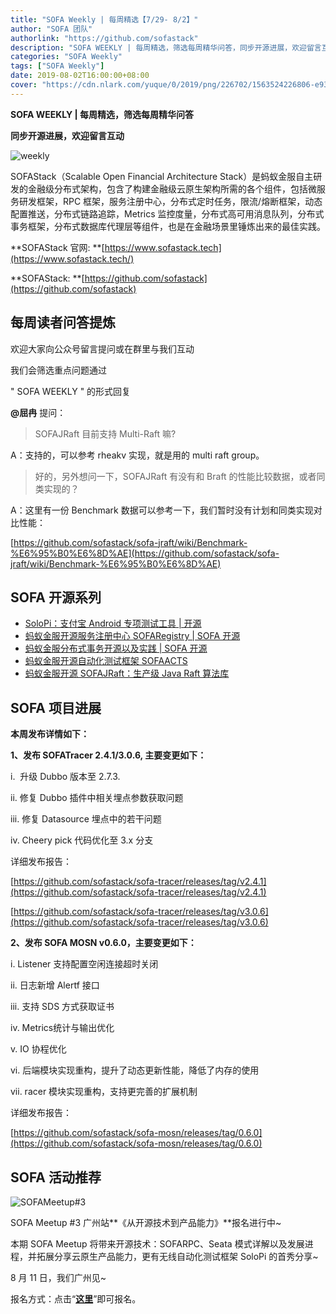 ```yaml
---
title: "SOFA Weekly | 每周精选【7/29- 8/2】"
author: "SOFA 团队"
authorlink: "https://github.com/sofastack"
description: "SOFA WEEKLY | 每周精选，筛选每周精华问答，同步开源进展，欢迎留言互动。"
categories: "SOFA Weekly"
tags: ["SOFA Weekly"]
date: 2019-08-02T16:00:00+08:00
cover: "https://cdn.nlark.com/yuque/0/2019/png/226702/1563524226806-e93607a3-1b77-4ca2-8c3c-0384ab966154.png"
---
```


**SOFA WEEKLY | 每周精选，筛选每周精华问答**

**同步开源进展，欢迎留言互动**

![weekly](https://cdn.nlark.com/yuque/0/2019/jpeg/226702/1562925824761-fc720f21-9622-437b-a783-0b0729eda119.jpeg)

SOFAStack（Scalable Open Financial Architecture Stack）是蚂蚁金服自主研发的金融级分布式架构，包含了构建金融级云原生架构所需的各个组件，包括微服务研发框架，RPC 框架，服务注册中心，分布式定时任务，限流/熔断框架，动态配置推送，分布式链路追踪，Metrics 监控度量，分布式高可用消息队列，分布式事务框架，分布式数据库代理层等组件，也是在金融场景里锤炼出来的最佳实践。

**SOFAStack 官网: **[https://www.sofastack.tech](https://www.sofastack.tech/)

**SOFAStack: **[https://github.com/sofastack](https://github.com/sofastack)

## 每周读者问答提炼

欢迎大家向公众号留言提问或在群里与我们互动

我们会筛选重点问题通过 

" SOFA WEEKLY " 的形式回复

**@屈冉** 提问：

> SOFAJRaft 目前支持 Multi-Raft 嘛?

A：支持的，可以参考 rheakv 实现，就是用的 multi raft group。

> 好的，另外想问一下，SOFAJRaft 有没有和 Braft 的性能比较数据，或者同类实现的？

A：这里有一份 Benchmark 数据可以参考一下，我们暂时没有计划和同类实现对比性能：

[https://github.com/sofastack/sofa-jraft/wiki/Benchmark-%E6%95%B0%E6%8D%AE](https://github.com/sofastack/sofa-jraft/wiki/Benchmark-%E6%95%B0%E6%8D%AE)

## SOFA 开源系列

- [SoloPi：支付宝 Android 专项测试工具 | 开源](http://mp.weixin.qq.com/s?__biz=MzUzMzU5Mjc1Nw==&mid=2247485318&idx=1&sn=559faadf50084a40ec43d5b3a15042c8&chksm=faa0e85ccdd7614aea1f80f8c4e163bb262acdce18155223bf3eb9c8494475bf1b60fefe729d&scene)
- [蚂蚁金服开源服务注册中心 SOFARegistry | SOFA 开源](https://www.sofastack.tech/blog/sofa-meetup-1-registry/)
- [蚂蚁金服分布式事务开源以及实践 | SOFA 开源](https://www.sofastack.tech/blog/sofa-meetup-1-seata/)
- [蚂蚁金服开源自动化测试框架 SOFAACTS](https://www.sofastack.tech/blog/sofa-acts-automated-testing-framework/)
- [蚂蚁金服开源 SOFAJRaft：生产级 Java Raft 算法库](https://www.sofastack.tech/blog/sofa-jraft-production-level-algorithm-library/)

## SOFA 项目进展

**本周发布详情如下：**

**1、发布 SOFATracer 2.4.1/3.0.6, 主要变更如下：**

i.  升级 Dubbo 版本至 2.7.3.

ii. 修复 Dubbo 插件中相关埋点参数获取问题

iii. 修复 Datasource 埋点中的若干问题

iv. Cheery pick 代码优化至 3.x 分支

详细发布报告：

[https://github.com/sofastack/sofa-tracer/releases/tag/v2.4.1](https://github.com/sofastack/sofa-tracer/releases/tag/v2.4.1)

[https://github.com/sofastack/sofa-tracer/releases/tag/v3.0.6](https://github.com/sofastack/sofa-tracer/releases/tag/v3.0.6)

**2、发布 SOFA MOSN v0.6.0，主要变更如下：**

i. Listener 支持配置空闲连接超时关闭

ii. 日志新增 Alertf 接口

iii. 支持 SDS 方式获取证书

iv. Metrics统计与输出优化

v. IO 协程优化

vi. 后端模块实现重构，提升了动态更新性能，降低了内存的使用

vii. racer 模块实现重构，支持更完善的扩展机制

详细发布报告：

[https://github.com/sofastack/sofa-mosn/releases/tag/0.6.0](https://github.com/sofastack/sofa-mosn/releases/tag/0.6.0)

## SOFA 活动推荐

![SOFAMeetup#3](https://cdn.nlark.com/yuque/0/2019/jpeg/226702/1564729714652-f171355e-4c8d-408c-9e3d-ab287ec989e6.jpeg)

SOFA Meetup #3 广州站**《从开源技术到产品能力》**报名进行中~

本期 SOFA Meetup 将带来开源技术：SOFARPC、Seata 模式详解以及发展进程，并拓展分享云原生产品能力，更有无线自动化测试框架 SoloPi 的首秀分享~

8 月 11 日，我们广州见~

报名方式：点击“[**这里**](https://tech.antfin.com/community/activities/779)”即可报名。